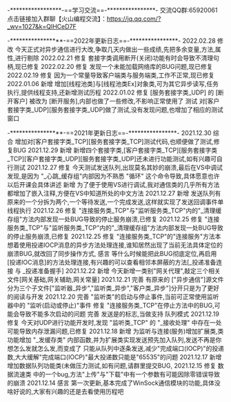 -*****************-==学习交流==-****************-
交流QQ群:65920061 点击链接加入群聊【火山编程交流】：https://jq.qq.com/?_wv=1027&k=QIHCeD7F

-*****************-==2022年更新日志==-****************-
2022.02.28  修改 今天正式对异步通信进行大改,争取几天内做出一些成绩,先把多余变量,方法,属性,进行剔除
2022.02.21  修复 套接字类调用断开(关闭)功能有时会导致不清理句柄,现已修复
2022.02.20  修复 发现一个未能加载网络库的BUG问题,现已修复
2022.02.19  修复 因为一个常量导致客户端类与服务端类,工作不正常,现已修复
2022.01.06  新增 增加[线程池类]与[线程池类Ex]对象类,可为其它异步读写,任务执行,提供线程支持,还新增测试历程
2022.01.02  修复 [服务套接字类_UDP] 的 [断开客户] 被改为 [断开服务],内部也做了一些修改,不影响正常使用了
            测试 对[客户套接字类_UDP][服务套接字类_UDP]做了测试,没有发现问题,也增加了相应的测试窗口

-*****************-==2021年更新日志==-****************-
2021.12.30  综合 增加对[客户套接字类_TCP][服务套接字类_TCP]测试代码,也顺便做了测试,修复BUG
2021.12.29  新增 新增四个套接字类,[客户套接字类_TCP][服务套接字类_TCP][客户套接字类_UDP][服务套接字类_UDP]还未进行功能测试,如有兴趣可自行测试
2021.12.27  修复 今天测试发送队列,出现莫名其妙的崩溃,最后在VS中调试发现,是因为 "_心跳_缓存组"内部因为不熟悉 "循环" 这个命令导致,具体愿意也许以后开课会具体讲述
            新增 为了便于使用VS进行调试,我对通信类的几乎所有方法都增加了嵌入注释,方便在VS中知道所处的中文方法
2021.12.27  新增 发送队列有原来的一个分拆为两个,一个等待发送,一个完成发送,这样就实现了发送回调事件单线程执行
2021.12.26  修复 "连接服务类_TCP"与"监听服务类_TCP"内的"_清理缓存组"方法内部发现一处BUG导致的停止服务崩溃,已修复
2021.12.25  修复  "连接服务类_TCP"与"监听服务类_TCP"内的"_清理缓存组"方法内部发现一处BUG导致的停止服务崩溃,已修复
2021.12.25  修复 "连接服务类_TCP"的"连接服务"方法本想着使用投递IOCP消息的异步方法处理连接,谁知居然出现了当前无法具体定位的崩溃BUG,就改回了同步操作方式,
            感言 等什么时候能把此BUG彻底定位,再启用[投递IOC消息]的方法处理连接,有兴趣的可以查看相邻本屏蔽的方法[_投递准备连接 与 _投递准备握手]
2021.12.22  新增 今天新增一类别"网关代理",敲定三个相关文件[网关基础,网关辅助,网关常量]
2021.12.21  完善 有原来的 ["异步通信"]源文件 分为三个子文件["监听器_异步","监听类_异步","客户类_异步"]分开只是为了更好的阅读与开发
2021.12.20  完善 "监听类"的启动与停止事件,当前可正常使用监听器中的 "监听(启动或停止)"事件
            修复 "连接服务类_TCP"在停止方法中的BUG,可能会导致不能多次启动的问题
            完善 发送是的标志,当做支持 队列模式 
2021.12.19  修复 今天对UDP进行功能开发时,发现 "监听类_TCP" 的 "_接收处理" 中存在一处可能导致内存泄漏问题,已修复
2021.12.18  新增 为监听与连接(服务)增加扩展类,类功能增加 "_发缓存类" 内部函数,并为扩展类实现发送预先加入队列,发送不再是你想怎么发就怎么发,而变成了
		 只能从队列中逐条发送,减少"完成端口(IOCP)"的投递数,大大缓解"完成端口(IOCP)"最大投递数只能是"65535"的问题
2021.12.17  新增 增加数据队列功能类(未做压力测试,如有问题,请群里提交BUG,
2021.12.15  修复 数据流速类 中的一个bug,方法"上传"与"下载"中有一个参数有可能因除零错误导致的崩溃
2021.12.14  感言 第一次更新,基本完成了WinSock通信模块的功能,具体没啥好说的,大家有兴趣的还是去看使用历程吧
